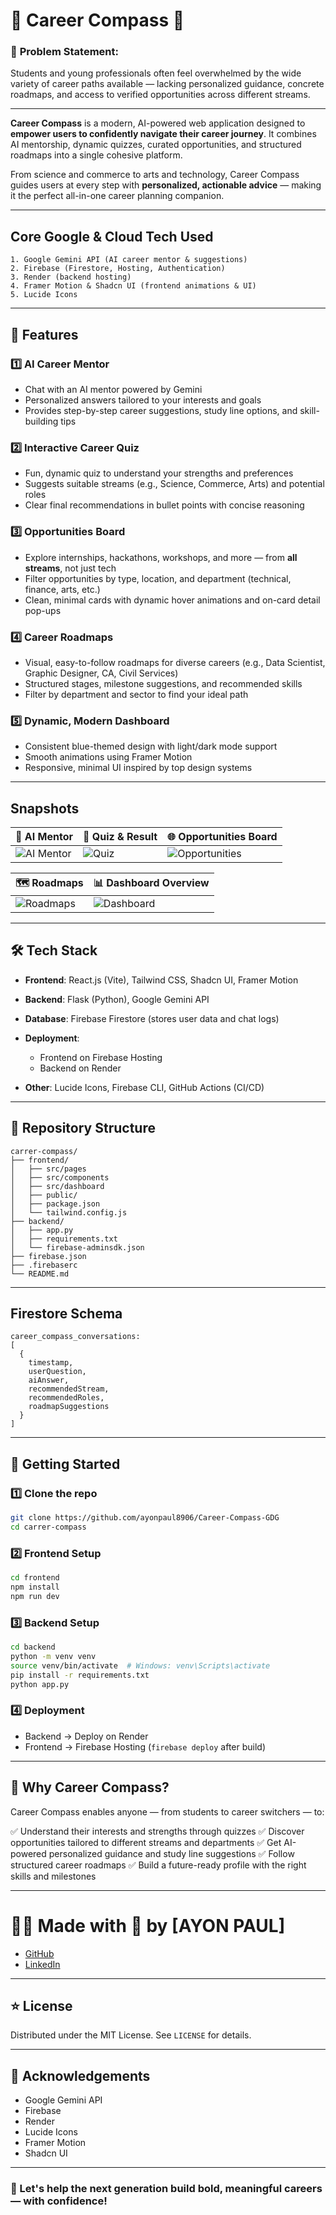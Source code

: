 # 🌟 Career Compass 🌟

### 🎯 **Problem Statement:**

Students and young professionals often feel overwhelmed by the wide variety of career paths available — lacking personalized guidance, concrete roadmaps, and access to verified opportunities across different streams.

---

**Career Compass** is a modern, AI-powered web application designed to **empower users to confidently navigate their career journey**.
It combines AI mentorship, dynamic quizzes, curated opportunities, and structured roadmaps into a single cohesive platform.

From science and commerce to arts and technology, Career Compass guides users at every step with **personalized, actionable advice** — making it the perfect all-in-one career planning companion.

---

## Core Google & Cloud Tech Used

```
1. Google Gemini API (AI career mentor & suggestions)
2. Firebase (Firestore, Hosting, Authentication)
3. Render (backend hosting)
4. Framer Motion & Shadcn UI (frontend animations & UI)
5. Lucide Icons
```

---

## 🚀 Features

### 1️⃣ AI Career Mentor

* Chat with an AI mentor powered by Gemini
* Personalized answers tailored to your interests and goals
* Provides step-by-step career suggestions, study line options, and skill-building tips

### 2️⃣ Interactive Career Quiz

* Fun, dynamic quiz to understand your strengths and preferences
* Suggests suitable streams (e.g., Science, Commerce, Arts) and potential roles
* Clear final recommendations in bullet points with concise reasoning

### 3️⃣ Opportunities Board

* Explore internships, hackathons, workshops, and more — from **all streams**, not just tech
* Filter opportunities by type, location, and department (technical, finance, arts, etc.)
* Clean, minimal cards with dynamic hover animations and on-card detail pop-ups

### 4️⃣ Career Roadmaps

* Visual, easy-to-follow roadmaps for diverse careers (e.g., Data Scientist, Graphic Designer, CA, Civil Services)
* Structured stages, milestone suggestions, and recommended skills
* Filter by department and sector to find your ideal path

### 5️⃣ Dynamic, Modern Dashboard

* Consistent blue-themed design with light/dark mode support
* Smooth animations using Framer Motion
* Responsive, minimal UI inspired by top design systems

---

## Snapshots

| 💬 AI Mentor                               | 📝 Quiz & Result                      | 🌐 Opportunities Board                         |
| ------------------------------------------ | ------------------------------------- | ---------------------------------------------- |
| ![AI Mentor](https://github.com/user-attachments/assets/8d922063-37dd-43a2-801c-1168884c379a) | ![Quiz](https://github.com/user-attachments/assets/e147b1cf-b4e0-4448-9474-4dd45828c612) | ![Opportunities](https://github.com/user-attachments/assets/e8fd01db-b30e-4960-b278-6a968801c440) |

| 🗺️ Roadmaps                              | 📊 Dashboard Overview                      |
| ----------------------------------------- | ------------------------------------------ |
| ![Roadmaps](https://github.com/user-attachments/assets/e363fa70-fe5c-4221-ba14-2382e69d5d35) | ![Dashboard](https://github.com/user-attachments/assets/00a7708f-87c4-4cbf-872e-06fbbaccc15c) |

---

## 🛠️ Tech Stack

* **Frontend**: React.js (Vite), Tailwind CSS, Shadcn UI, Framer Motion
* **Backend**: Flask (Python), Google Gemini API
* **Database**: Firebase Firestore (stores user data and chat logs)
* **Deployment**:

  * Frontend on Firebase Hosting
  * Backend on Render
* **Other**: Lucide Icons, Firebase CLI, GitHub Actions (CI/CD)

---

## 📁 Repository Structure

```
carrer-compass/
├── frontend/
│   ├── src/pages
│   ├── src/components
│   ├── src/dashboard
│   ├── public/
│   ├── package.json
│   └── tailwind.config.js
├── backend/
│   ├── app.py
│   ├── requirements.txt
│   └── firebase-adminsdk.json
├── firebase.json
├── .firebaserc
└── README.md
```

---

## Firestore Schema

```
career_compass_conversations:
[
  {
    timestamp,
    userQuestion,
    aiAnswer,
    recommendedStream,
    recommendedRoles,
    roadmapSuggestions
  }
]
```

---

## 🚀 Getting Started

### 1️⃣ Clone the repo

```bash
git clone https://github.com/ayonpaul8906/Career-Compass-GDG
cd carrer-compass
```

### 2️⃣ Frontend Setup

```bash
cd frontend
npm install
npm run dev
```

### 3️⃣ Backend Setup

```bash
cd backend
python -m venv venv
source venv/bin/activate  # Windows: venv\Scripts\activate
pip install -r requirements.txt
python app.py
```

### 4️⃣ Deployment

* Backend → Deploy on Render
* Frontend → Firebase Hosting (`firebase deploy` after build)

---

## 🌟 Why Career Compass?

Career Compass enables anyone — from students to career switchers — to:

✅ Understand their interests and strengths through quizzes
✅ Discover opportunities tailored to different streams and departments
✅ Get AI-powered personalized guidance and study line suggestions
✅ Follow structured career roadmaps
✅ Build a future-ready profile with the right skills and milestones

---

# 👨‍💻 Made with 💙 by \[AYON PAUL]

* [GitHub](https://github.com/ayonpaul8906)
* [LinkedIn](https://www.linkedin.com/in/ayon2407s/)

---

## ⭐ License

Distributed under the MIT License. See `LICENSE` for details.

---

## 🙏 Acknowledgements

* Google Gemini API
* Firebase
* Render
* Lucide Icons
* Framer Motion
* Shadcn UI

---

### 🚀 Let's help the next generation build bold, meaningful careers — with confidence!
